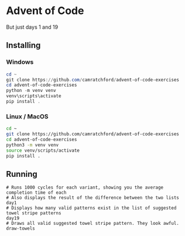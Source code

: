 # Advent of Code

But just days 1 and 19


## Installing

### Windows

```powershell
cd ~
git clone https://github.com/camratchford/advent-of-code-exercises
cd advent-of-code-exercises
python -m venv venv
venv\scripts\activate
pip install .
```

### Linux / MacOS

```bash
cd ~
git clone https://github.com/camratchford/advent-of-code-exercises
cd advent-of-code-exercises
python3 -m venv venv
source venv/scripts/activate
pip install .
```


## Running

```shell
# Runs 1000 cycles for each variant, showing you the average completion time of each
# Also displays the result of the difference between the two lists
day1
# Displays how many valid patterns exist in the list of suggested towel stripe patterns
day19
# Draws all valid suggested towel stripe pattern. They look awful.
draw-towels
```